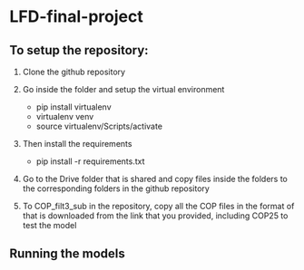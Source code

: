 # LFD-final-project

## To setup the repository:

1) Clone the github repository

2) Go inside the folder and setup the virtual environment
    - pip install virtualenv
    - virtualenv venv
    - source virtualenv/Scripts/activate

3) Then install the requirements
    - pip install -r requirements.txt

4) Go to the Drive folder that is shared and copy files inside the folders to the corresponding folders in the github repository
5) To COP_filt3_sub in the repository, copy all the COP files in the format of that is downloaded from the link that you provided, including COP25 to test the model


## Running the models

